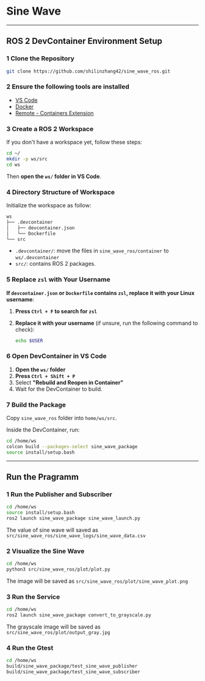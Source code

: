 # **Sine Wave**

---

## **ROS 2 DevContainer Environment Setup**

### **1 Clone the Repository**

```bash
git clone https://github.com/shilinzhang42/sine_wave_ros.git
```

### **2 Ensure the following tools are installed**

- [VS Code](https://code.visualstudio.com/)
- [Docker](https://docs.docker.com/get-docker/)
- [Remote - Containers Extension](https://marketplace.visualstudio.com/items?itemName=ms-vscode-remote.remote-containers)

### **3 Create a ROS 2 Workspace**

If you don't have a workspace yet, follow these steps:

```bash
cd ~/
mkdir -p ws/src
cd ws
```

Then **open the `ws/` folder in VS Code**.

### **4 Directory Structure of Workspace**

Initialize the workspace as follow:

```bash
ws
├── .devcontainer
│   ├── devcontainer.json
│   └── Dockerfile
└── src
```

- `.devcontainer/`: move the files in `sine_wave_ros/container` to `ws/.devcontainer`
- `src/`: contains ROS 2 packages.

### **5 Replace `zsl` with Your Username**

**If `devcontainer.json` or `Dockerfile` contains `zsl`, replace it with your Linux username**:

1. **Press `Ctrl + F` to search for `zsl`**
2. **Replace it with your username** (if unsure, run the following command to check):

   ```bash
   echo $USER
   ```

### **6 Open DevContainer in VS Code**

1. **Open the `ws/` folder**
2. **Press `Ctrl + Shift + P`**
3. Select **"Rebuild and Reopen in Container"**
4. Wait for the DevContainer to build.

### **7 Build the Package**

Copy `sine_wave_ros` folder into `home/ws/src`.

Inside the DevContainer, run:

```bash
cd /home/ws
colcon build --packages-select sine_wave_package
source install/setup.bash
```

---

## **Run the Pragramm**

### **1 Run the Publisher and Subscriber**

```bash
cd /home/ws
source install/setup.bash
ros2 launch sine_wave_package sine_wave_launch.py
```

The value of sine wave will saved as `src/sine_wave_ros/sine_wave_logs/sine_wave_data.csv`

### **2 Visualize the Sine Wave**

```bash
cd /home/ws
python3 src/sine_wave_ros/plot/plot.py
```

The image will be saved as `src/sine_wave_ros/plot/sine_wave_plot.png`

### **3 Run the Service**

```bash
cd /home/ws
ros2 launch sine_wave_package convert_to_grayscale.py
```

The grayscale image will be saved as `src/sine_wave_ros/plot/output_gray.jpg`

### **4 Run the Gtest**

```bash
cd /home/ws
build/sine_wave_package/test_sine_wave_publisher
build/sine_wave_package/test_sine_wave_subscriber
```
